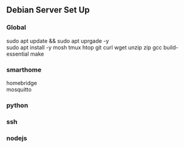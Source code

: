 <h2>Debian Server Set Up</h2>
<h3>Global</h3>
sudo apt update && sudo apt uprgade -y<br>
sudo apt install -y mosh tmux htop git curl wget unzip zip gcc build-essential make

<h3>smarthome</h3>
homebridge<br>
mosquitto

<h3>python</h3>

<h3>ssh</h3>

<h3>nodejs</h3>



